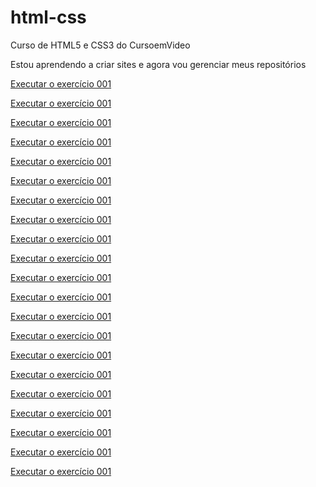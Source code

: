 # html-css
 Curso de HTML5 e CSS3 do CursoemVideo

Estou aprendendo a criar sites e agora vou gerenciar meus repositórios

<a href="https://welitoncoutinho.github.io/html-css/exercicios/ex001/index.html">Executar o exercício 001</a>

<a href="https://welitoncoutinho.github.io/html-css/exercicios/ex002/index.html">Executar o exercício 001</a>

<a href="https://welitoncoutinho.github.io/html-css/exercicios/ex003/index.html">Executar o exercício 001</a>

<a href="https://welitoncoutinho.github.io/html-css/exercicios/ex004/index.html">Executar o exercício 001</a>

<a href="https://welitoncoutinho.github.io/html-css/exercicios/ex005/index.html">Executar o exercício 001</a>

<a href="https://welitoncoutinho.github.io/html-css/exercicios/ex006/index.html">Executar o exercício 001</a>

<a href="https://welitoncoutinho.github.io/html-css/exercicios/ex007/index.html">Executar o exercício 001</a>

<a href="https://welitoncoutinho.github.io/html-css/exercicios/ex008/index.html">Executar o exercício 001</a>

<a href="https://welitoncoutinho.github.io/html-css/exercicios/ex009/index.html">Executar o exercício 001</a>

<a href="https://welitoncoutinho.github.io/html-css/exercicios/ex010/index.html">Executar o exercício 001</a>

<a href="https://welitoncoutinho.github.io/html-css/exercicios/ex011/index.html">Executar o exercício 001</a>

<a href="https://welitoncoutinho.github.io/html-css/exercicios/ex012/index.html">Executar o exercício 001</a>

<a href="https://welitoncoutinho.github.io/html-css/exercicios/ex013/index.html">Executar o exercício 001</a>

<a href="https://welitoncoutinho.github.io/html-css/exercicios/ex014/index.html">Executar o exercício 001</a>

<a href="https://welitoncoutinho.github.io/html-css/exercicios/ex015/index.html">Executar o exercício 001</a>

<a href="https://welitoncoutinho.github.io/html-css/exercicios/ex016/index.html">Executar o exercício 001</a>

<a href="https://welitoncoutinho.github.io/html-css/exercicios/ex0017/index.html">Executar o exercício 001</a>

<a href="https://welitoncoutinho.github.io/html-css/exercicios/ex018/index.html">Executar o exercício 001</a>

<a href="https://welitoncoutinho.github.io/html-css/exercicios/ex019/seletor01.html">Executar o exercício 001</a>

<a href="https://welitoncoutinho.github.io/html-css/exercicios/ex020/index.html">Executar o exercício 001</a>

<a href="https://welitoncoutinho.github.io/html-css/exercicios/ex021/index.html">Executar o exercício 001</a>
